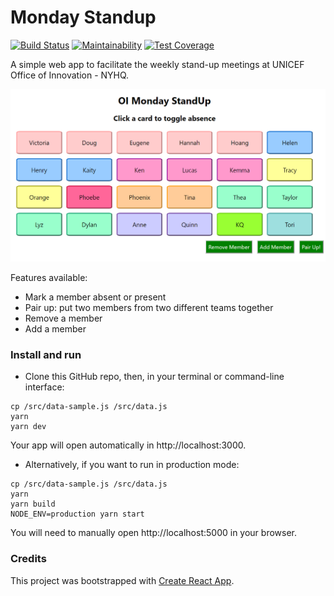 # Monday Standup

[![Build Status](https://travis-ci.com/thoat/monday-standup.svg?branch=master)](https://travis-ci.com/thoat/monday-standup)
[![Maintainability](https://api.codeclimate.com/v1/badges/69d18729ffd48f77245a/maintainability)](https://codeclimate.com/github/thoat/monday-standup/maintainability)
[![Test Coverage](https://api.codeclimate.com/v1/badges/69d18729ffd48f77245a/test_coverage)](https://codeclimate.com/github/thoat/monday-standup/test_coverage)

A simple web app to facilitate the weekly stand-up meetings at UNICEF Office of Innovation - NYHQ.

![Example Startpage](/public/screenshot-startpage.PNG)

Features available:

- Mark a member absent or present
- Pair up: put two members from two different teams together
- Remove a member
- Add a member

### Install and run

- Clone this GitHub repo, then, in your terminal or command-line interface:

```
cp /src/data-sample.js /src/data.js
yarn
yarn dev
```

Your app will open automatically in http://localhost:3000.

- Alternatively, if you want to run in production mode:

```
cp /src/data-sample.js /src/data.js
yarn
yarn build
NODE_ENV=production yarn start
```

You will need to manually open http://localhost:5000 in your browser.

### Credits

This project was bootstrapped with [Create React App](https://github.com/facebook/create-react-app).
